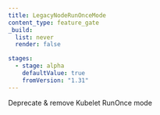 ```yaml
---
title: LegacyNodeRunOnceMode 
content_type: feature_gate
_build:
  list: never
  render: false

stages:
  - stage: alpha
    defaultValue: true
    fromVersion: "1.31"
---
```

Deprecate & remove Kubelet RunOnce mode

